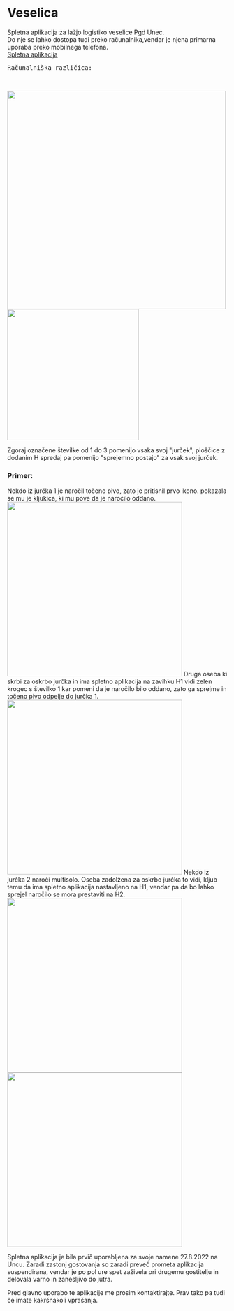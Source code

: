 # Veselica
Spletna aplikacija za lažjo logistiko veselice Pgd Unec.<br>
Do nje se lahko dostopa tudi preko računalnika,vendar je njena primarna uporaba preko mobilnega telefona.<br>
<a href="http://unc.rf.gd/">Spletna aplikacija</a><br>
<pre>Računalniška različica:                                           Telefonska različica:</pre><br>
<img src="https://cdn.discordapp.com/attachments/976867332339142777/1013563906112901150/unknown.png" style="width:500px"><tab>
<img src="https://cdn.discordapp.com/attachments/976867332339142777/1013564913433706506/unknown.png" style="height:301px">

Zgoraj označene številke od 1 do 3 pomenijo vsaka svoj "jurček", ploščice z dodanim H spredaj pa pomenijo "sprejemno postajo" za vsak svoj jurček.
<h3>Primer:</h3>
Nekdo iz jurčka 1 je naročil točeno pivo, zato je pritisnil prvo ikono. pokazala se mu je kljukica, ki mu pove da je naročilo oddano.
<img src="https://cdn.discordapp.com/attachments/976867332339142777/1013566643823181935/unknown.png" style="height:400px">
Druga oseba ki skrbi za oskrbo jurčka in ima spletno aplikacija na zavihku H1 vidi zelen krogec s številko 1 kar pomeni da je naročilo bilo oddano, zato ga sprejme in točeno pivo odpelje do jurčka 1.
<img src="https://cdn.discordapp.com/attachments/976867332339142777/1013567625416155237/unknown.png" style="height:400px">
Nekdo iz jurčka 2 naroči multisolo.
Oseba zadolžena za oskrbo jurčka to vidi, kljub temu da ima spletno aplikacija nastavljeno na H1, vendar pa da bo lahko sprejel naročilo se mora prestaviti na H2.
<img src="https://cdn.discordapp.com/attachments/976867332339142777/1013568935632851017/unknown.png" style="height:400px;"><tab>
<img src="https://cdn.discordapp.com/attachments/976867332339142777/1013569096715092008/unknown.png" style="height:400px;">

Spletna aplikacija je bila prvič uporabljena za svoje namene 27.8.2022 na Uncu. Zaradi zastonj gostovanja so zaradi preveč prometa aplikacija suspendirana, vendar je po pol ure spet zaživela pri drugemu gostitelju in delovala varno in zanesljivo do jutra.

Pred glavno uporabo te aplikacije me prosim kontaktirajte. Prav tako pa tudi če imate kakršnakoli vprašanja.
